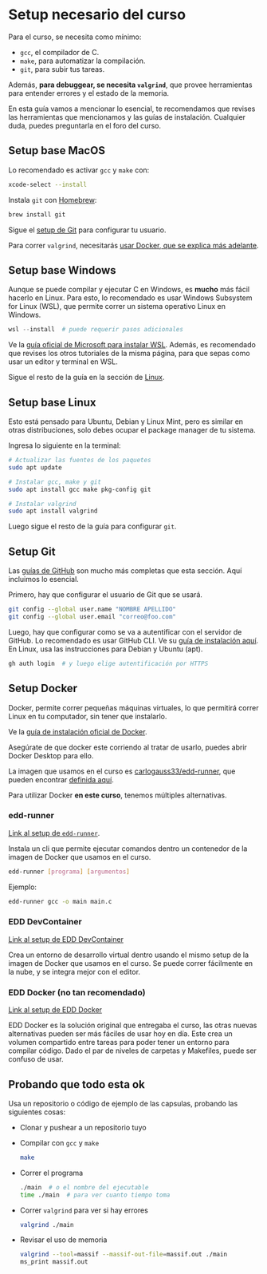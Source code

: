 # Setup necesario del curso

Para el curso, se necesita como mínimo:

- `gcc`, el compilador de C.
- `make`, para automatizar la compilación.
- `git`, para subir tus tareas.

Además, **para debuggear, se necesita `valgrind`**, que provee herramientas para entender errores y el estado de la memoria.

En esta guía vamos a mencionar lo esencial, te recomendamos que revises las herramientas que mencionamos y las guías de instalación.
Cualquier duda, puedes preguntarla en el foro del curso.

## Setup base MacOS

Lo recomendado es activar `gcc` y `make` con:

```sh
xcode-select --install
```

Instala `git` con [Homebrew](https://brew.sh/):

```sh
brew install git
```

Sigue el [setup de Git](#setup-git) para configurar tu usuario.

Para correr `valgrind`, necesitarás [usar Docker, que se explica más adelante](#setup-docker).

## Setup base Windows

Aunque se puede compilar y ejecutar C en Windows, es **mucho** más fácil hacerlo en Linux. Para esto, lo recomendado es usar Windows Subsystem for Linux (WSL), que permite correr un sistema operativo Linux en Windows.

```powershell
wsl --install  # puede requerir pasos adicionales
```

Ve la [guía oficial de Microsoft para instalar WSL](https://learn.microsoft.com/es-mx/windows/wsl/setup/environment). Además, es recomendado que revises los otros tutoriales de la misma página, para que sepas como usar un editor y terminal en WSL.

Sigue el resto de la guía en la sección de [Linux](#setup-base-linux).

## Setup base Linux

Esto está pensado para Ubuntu, Debian y Linux Mint, pero es similar en otras distribuciones, solo debes ocupar el package manager de tu sistema.

Ingresa lo siguiente en la terminal:

```sh
# Actualizar las fuentes de los paquetes
sudo apt update

# Instalar gcc, make y git
sudo apt install gcc make pkg-config git

# Instalar valgrind
sudo apt install valgrind
```

Luego sigue el resto de la guía para configurar `git`.

## Setup Git

Las [guías de GitHub](https://docs.github.com/en/get-started/getting-started-with-git/set-up-git) son mucho más completas que esta sección. Aquí incluimos lo esencial.

Primero, hay que configurar el usuario de Git que se usará.

```sh
git config --global user.name "NOMBRE APELLIDO"
git config --global user.email "correo@foo.com"
```

Luego, hay que configurar como se va a autentificar con el servidor de GitHub. Lo recomendado es usar GitHub CLI. Ve su [guía de instalación aquí](https://github.com/cli/cli#installation). En Linux, usa las instrucciones para Debian y Ubuntu (apt).

```sh
gh auth login  # y luego elige autentificación por HTTPS
```

## Setup Docker

Docker, permite correr pequeñas máquinas virtuales, lo que permitirá correr Linux en tu computador, sin tener que instalarlo.

Ve la [guía de instalación oficial de Docker](https://docs.docker.com/engine/install/).

Asegúrate de que docker este corriendo al tratar de usarlo, puedes abrir Docker Desktop para ello.

La imagen que usamos en el curso es [carlogauss33/edd-runner](https://hub.docker.com/r/carlogauss33/edd-runner), que pueden encontrar [definida aquí](https://github.com/IIC2133-PUC/edd-runner/blob/master/release/Dockerfile).

Para utilizar Docker **en este curso**, tenemos múltiples alternativas.

### edd-runner

[Link al setup de `edd-runner`](https://github.com/IIC2133-PUC/edd-runner?tab=readme-ov-file#edd-runner).

Instala un cli que permite ejecutar comandos dentro un contenedor de la imagen de Docker que usamos en el curso.

```sh
edd-runner [programa] [argumentos]
```

Ejemplo:

```sh
edd-runner gcc -o main main.c
```

### EDD DevContainer

[Link al setup de EDD DevContainer](https://github.com/IIC2133-PUC/edd-dev-container?tab=readme-ov-file#edd-devcontainer)

Crea un entorno de desarrollo virtual dentro usando el mismo setup de la imagen de Docker que usamos en el curso. Se puede correr fácilmente en la nube, y se integra mejor con el editor.

### EDD Docker (no tan recomendado)

[Link al setup de EDD Docker](https://github.com/IIC2133-PUC/edd-docker)

EDD Docker es la solución original que entregaba el curso, las otras nuevas alternativas pueden ser más fáciles de usar hoy en día. Este crea un volumen compartido entre tareas para poder tener un entorno para compilar código. Dado el par de niveles de carpetas y Makefiles, puede ser confuso de usar.

## Probando que todo esta ok

Usa un repositorio o código de ejemplo de las capsulas, probando las siguientes cosas:

- Clonar y pushear a un repositorio tuyo

- Compilar con `gcc` y `make`
  ```sh
  make
  ```
- Correr el programa
  ```sh
  ./main  # o el nombre del ejecutable
  time ./main  # para ver cuanto tiempo toma
  ```
- Correr `valgrind` para ver si hay errores
  ```sh
  valgrind ./main
  ```
- Revisar el uso de memoria
  ```sh
  valgrind --tool=massif --massif-out-file=massif.out ./main
  ms_print massif.out
  ```
